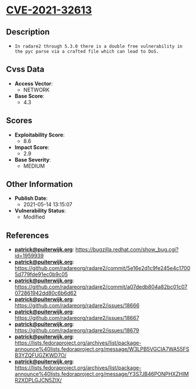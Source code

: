 
# [CVE-2021-32613](https://cve.mitre.org/cgi-bin/cvename.cgi?name=CVE-2021-32613)

## Description

- `In radare2 through 5.3.0 there is a double free vulnerability in the pyc parse via a crafted file which can lead to DoS.`

## Cvss Data

- **Access Vector**:
  - NETWORK
- **Base Score**:
  - 4.3

## Scores

- **Exploitability Score**:
  - 8.6
- **Impact Score**:
  - 2.9
- **Base Severity**:
  - MEDIUM

## Other Information

- **Publish Date**:
  - 2021-05-14 13:15:07
- **Vulnerability Status**:
  - Modified

## References

- **patrick@puiterwijk.org**: https://bugzilla.redhat.com/show_bug.cgi?id=1959939
- **patrick@puiterwijk.org**: https://github.com/radareorg/radare2/commit/5e16e2d1c9fe245e4c17005d779fde91ec0b9c05
- **patrick@puiterwijk.org**: https://github.com/radareorg/radare2/commit/a07dedb804a82bc01c07072861942dd80c6b6d62
- **patrick@puiterwijk.org**: https://github.com/radareorg/radare2/issues/18666
- **patrick@puiterwijk.org**: https://github.com/radareorg/radare2/issues/18667
- **patrick@puiterwijk.org**: https://github.com/radareorg/radare2/issues/18679
- **patrick@puiterwijk.org**: https://lists.fedoraproject.org/archives/list/package-announce%40lists.fedoraproject.org/message/W3LPB5VGCIA7WA55FSB3YZQFUGZKWD7O/
- **patrick@puiterwijk.org**: https://lists.fedoraproject.org/archives/list/package-announce%40lists.fedoraproject.org/message/Y3S7JB46PONPHXZHIMR2XDPLGJCN5ZIX/
